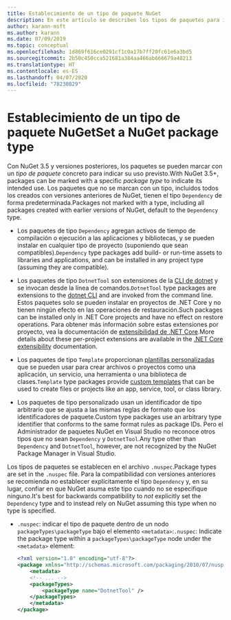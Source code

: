 ```yaml
---
title: Establecimiento de un tipo de paquete NuGet
description: En este artículo se describen los tipos de paquetes para indicar el uso previsto de un paquete.
author: karann-msft
ms.author: karann
ms.date: 07/09/2019
ms.topic: conceptual
ms.openlocfilehash: 1d869f616ce0291cf1c0a17b7ff20fc61e6a3bd5
ms.sourcegitcommit: 2b50c450cca521681a384aa466ab666679a40213
ms.translationtype: HT
ms.contentlocale: es-ES
ms.lasthandoff: 04/07/2020
ms.locfileid: "78230829"
---
```

# <a name="set-a-nuget-package-type"></a><span data-ttu-id="9ba88-103">Establecimiento de un tipo de paquete NuGet</span><span class="sxs-lookup"><span data-stu-id="9ba88-103">Set a NuGet package type</span></span>

<span data-ttu-id="9ba88-104">Con NuGet 3.5 y versiones posteriores, los paquetes se pueden marcar con un *tipo de paquete* concreto para indicar su uso previsto.</span><span class="sxs-lookup"><span data-stu-id="9ba88-104">With NuGet 3.5+, packages can be marked with a specific *package type* to indicate its intended use.</span></span> <span data-ttu-id="9ba88-105">Los paquetes que no se marcan con un tipo, incluidos todos los creados con versiones anteriores de NuGet, tienen el tipo `Dependency` de forma predeterminada.</span><span class="sxs-lookup"><span data-stu-id="9ba88-105">Packages not marked with a type, including all packages created with earlier versions of NuGet, default to the `Dependency` type.</span></span>

- <span data-ttu-id="9ba88-106">Los paquetes de tipo `Dependency` agregan activos de tiempo de compilación o ejecución a las aplicaciones y bibliotecas, y se pueden instalar en cualquier tipo de proyecto (suponiendo que sean compatibles).</span><span class="sxs-lookup"><span data-stu-id="9ba88-106">`Dependency` type packages add build- or run-time assets to libraries and applications, and can be installed in any project type (assuming they are compatible).</span></span>

- <span data-ttu-id="9ba88-107">Los paquetes de tipo `DotnetTool` son extensiones de la [CLI de dotnet](/dotnet/articles/core/tools/index) y se invocan desde la línea de comandos.</span><span class="sxs-lookup"><span data-stu-id="9ba88-107">`DotnetTool` type packages are extensions to the [dotnet CLI](/dotnet/articles/core/tools/index) and are invoked from the command line.</span></span> <span data-ttu-id="9ba88-108">Estos paquetes solo se pueden instalar en proyectos de .NET Core y no tienen ningún efecto en las operaciones de restauración.</span><span class="sxs-lookup"><span data-stu-id="9ba88-108">Such packages can be installed only in .NET Core projects and have no effect on restore operations.</span></span> <span data-ttu-id="9ba88-109">Para obtener más información sobre estas extensiones por proyecto, vea la documentación de [extensibilidad de .NET Core](/dotnet/articles/core/tools/extensibility#per-project-based-extensibility).</span><span class="sxs-lookup"><span data-stu-id="9ba88-109">More details about these per-project extensions are available in the  [.NET Core extensibility](/dotnet/articles/core/tools/extensibility#per-project-based-extensibility) documentation.</span></span>

- <span data-ttu-id="9ba88-110">Los paquetes de tipo `Template` proporcionan [plantillas personalizadas](/dotnet/core/tools/custom-templates) que se pueden usar para crear archivos o proyectos como una aplicación, un servicio, una herramienta o una biblioteca de clases.</span><span class="sxs-lookup"><span data-stu-id="9ba88-110">`Template` type packages provide [custom templates](/dotnet/core/tools/custom-templates) that can be used to create files or projects like an app, service, tool, or class library.</span></span>

- <span data-ttu-id="9ba88-111">Los paquetes de tipo personalizado usan un identificador de tipo arbitrario que se ajusta a las mismas reglas de formato que los identificadores de paquete.</span><span class="sxs-lookup"><span data-stu-id="9ba88-111">Custom type packages use an arbitrary type identifier that conforms to the same format rules as package IDs.</span></span> <span data-ttu-id="9ba88-112">Pero el Administrador de paquetes NuGet en Visual Studio no reconoce otros tipos que no sean `Dependency` y `DotnetTool`.</span><span class="sxs-lookup"><span data-stu-id="9ba88-112">Any type other than `Dependency` and `DotnetTool`, however, are not recognized by the NuGet Package Manager in Visual Studio.</span></span>

<span data-ttu-id="9ba88-113">Los tipos de paquetes se establecen en el archivo `.nuspec`.</span><span class="sxs-lookup"><span data-stu-id="9ba88-113">Package types are set in the `.nuspec` file.</span></span> <span data-ttu-id="9ba88-114">Para la compatibilidad con versiones anteriores se recomienda *no* establecer explícitamente el tipo `Dependency` y, en su lugar, confiar en que NuGet asuma este tipo cuando no se especifique ninguno.</span><span class="sxs-lookup"><span data-stu-id="9ba88-114">It's best for backwards compatibility to *not* explicitly set the `Dependency` type and to instead rely on NuGet assuming this type when no type is specified.</span></span>

- <span data-ttu-id="9ba88-115">`.nuspec`: indicar el tipo de paquete dentro de un nodo `packageTypes\packageType` bajo el elemento `<metadata>`:</span><span class="sxs-lookup"><span data-stu-id="9ba88-115">`.nuspec`: Indicate the package type within a `packageTypes\packageType` node under the `<metadata>` element:</span></span>

    ```xml
    <?xml version="1.0" encoding="utf-8"?>
    <package xmlns="http://schemas.microsoft.com/packaging/2010/07/nuspec.xsd">
        <metadata>
        <!-- ... -->
        <packageTypes>
            <packageType name="DotnetTool" />
        </packageTypes>
        </metadata>
    </package>
    ```
